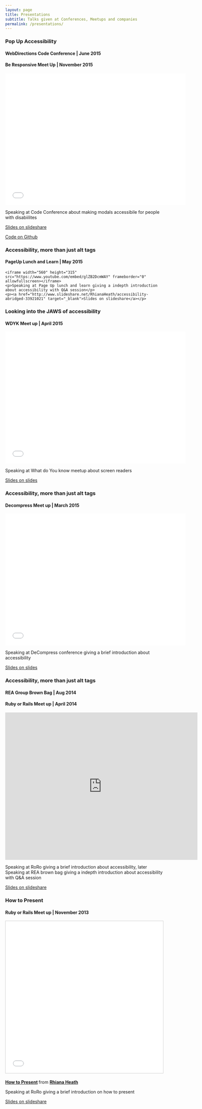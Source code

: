 ```yaml
---
layout: page
title: Presentations
subtitle: Talks given at Conferences, Meetups and companies
permalink: /presentations/
---
```


<div class="presentation-page wrapper">
  <div id="a11y-code-2015">
    <h3>Pop Up Accessibility</h3>
    <h4>WebDirections Code Conference | June 2015</h4>
    <h4>Be Responsive Meet Up | November 2015</h4>
    <iframe src="//slides.com/rhianaheath/pop-up-accessibility/embed" width="576" height="420" scrolling="no" frameborder="0" webkitallowfullscreen mozallowfullscreen allowfullscreen></iframe>
    <p>Speaking at Code Conference about making modals accessibile for people with disabiilites</p>
    <p><a href="http://slides.com/rhianaheath/pop-up-accessibility#/" target="_blank">Slides on slideshare</a></p>
    <p><a href="https://github.com/Rhiana/popup-accessibility" target="_blank">Code on Github</a></p>
  </div>
	<div id="a11y-pageup-2015">
    <h3>Accessibility, more than just alt tags</h3>
    <h4>PageUp Lunch and Learn | May 2015</h4>

    <iframe width="560" height="315" src="https://www.youtube.com/embed/glZB2DcmWAY" frameborder="0" allowfullscreen></iframe>
    <p>Speaking at Page Up lunch and learn giving a indepth introduction about accessibility with Q&A session</p>
    <p><a href="http://www.slideshare.net/RhianaHeath/accessibility-abridged-33921021" target="_blank">Slides on slideshare</a></p>
  </div>
  <div id="a11y-wdyk-2015">
    <h3>Looking into the JAWS of accessibility</h3>
    <h4>WDYK Meet up | April 2015</h4>
    <iframe src="//slides.com/rhianaheath/looking-into-the-jaws-of-accessibility/embed" width="576" height="420" scrolling="no" frameborder="0" webkitallowfullscreen mozallowfullscreen allowfullscreen></iframe>
    <p>Speaking at What do You know meetup about screen readers</p>
    <p><a href="http://slides.com/rhianaheath/looking-into-the-jaws-of-accessibility#/" target="_blank">Slides on slides</a></p>
  </div>
  <div id="a11y-decompress-2015">
    <h3>Accessibility, more than just alt tags</h3>
    <h4>Decompress Meet up | March 2015</h4>
    <iframe src="//slides.com/rhianaheath/deck/embed" width="576" height="420" scrolling="no" frameborder="0" webkitallowfullscreen mozallowfullscreen allowfullscreen></iframe>
    <p>Speaking at DeCompress conference giving a brief introduction about accessibility</p>
    <p><a href="http://slides.com/rhianaheath/deck" target="_blank">Slides on slides</a></p>
  </div>
  <div id="a11y-roro-2014">
    <h3>Accessibility, more than just alt tags</h3>
    <h4>REA Group Brown Bag   | Aug 2014</h4>
    <h4>Ruby or Rails Meet up | April 2014</h4>
    <iframe src="http://www.slideshare.net/RhianaHeath/slideshelf" width="615px" height="470px" frameborder="0" marginwidth="0" marginheight="0" scrolling="no" style="border:none;" allowfullscreen webkitallowfullscreen mozallowfullscreen></iframe>
    <p>Speaking at RoRo giving a brief introduction about accessibility, later Speaking at REA brown bag giving a indepth introduction about accessibility with Q&A session</p>
    <p><a href="http://www.slideshare.net/RhianaHeath/accessibility-abridged-33921021" target="_blank">Slides on slideshare</a></p>
  </div>
  <div id="present-roro-2013">
    <h3>How to Present</h3>
    <h4>Ruby or Rails Meet up | November 2013</h4>
    <iframe src="//www.slideshare.net/slideshow/embed_code/key/3PqsPgG5Yj6cp2" width="595" height="485" frameborder="0" marginwidth="0" marginheight="0" scrolling="no" style="border:1px solid #CCC; border-width:1px; margin-bottom:5px; max-width: 100%;" allowfullscreen> </iframe> <p style="margin-bottom:5px"> <strong> <a href="//www.slideshare.net/RhianaHeath/presentationsat-rails-nov13-by-rhiana" title="How to Present" target="_blank">How to Present</a> </strong> from <strong><a href="//www.slideshare.net/RhianaHeath" target="_blank">Rhiana Heath</a></strong> </p>
    <p>Speaking at RoRo giving a brief introduction on how to present</p>
    <p><a href="http://www.slideshare.net/RhianaHeath/presentationsat-rails-nov13-by-rhiana" target="_blank">Slides on slideshare</a></p>
  </div>
 </div>


